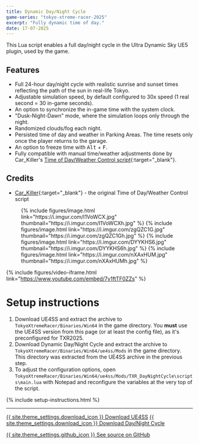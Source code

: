 ```yaml
---
title: Dynamic Day/Night Cycle
game-series: "tokyo-xtreme-racer-2025"
excerpt: "Fully dynamic time of day."
date: 17-07-2025
---
```


This Lua script enables a full day/night cycle in the Ultra Dynamic Sky UE5 plugin, used by the game.

## Features

* Full 24-hour day/night cycle with realistic sunrise and sunset times reflecting the path of the sun in real-life Tokyo.
* Adjustable simulation speed, by default configured to 30x speed (1 real second = 30 in-game seconds).
* An option to synchronize the in-game time with the system clock.
* "Dusk-Night-Dawn" mode, where the simulation loops only through the night.
* Randomized clouds/fog each night.
* Persisted time of day and weather in Parking Areas. The time resets only once the player returns to the garage.
* An option to freeze time with <kbd>Alt</kbd> + <kbd>F</kbd>.
* Fully compatible with manual time/weather adjustments done by Car_Killer's [Time of Day/Weather Control script](https://gist.github.com/PrzemekWolw/d1c79bc9822b30c12a1bf03d1f568f9e){:target="_blank"}.

## Credits
* [Car_Killer](https://github.com/PrzemekWolw){:target="_blank"} - the original Time of Day/Weather Control script

<figure class="media-container small">
{% include figures/image.html link="https://i.imgur.com/I1VoWCX.jpg" thumbnail="https://i.imgur.com/I1VoWCXh.jpg" %}
{% include figures/image.html link="https://i.imgur.com/zgQZC1G.jpg" thumbnail="https://i.imgur.com/zgQZC1Gh.jpg" %}
{% include figures/image.html link="https://i.imgur.com/DYYKHS6.jpg" thumbnail="https://i.imgur.com/DYYKHS6h.jpg" %}
{% include figures/image.html link="https://i.imgur.com/nXAxHUM.jpg" thumbnail="https://i.imgur.com/nXAxHUMh.jpg" %}
</figure>

{% include figures/video-iframe.html link="https://www.youtube.com/embed/7y1ftTF0ZZs" %}

# Setup instructions

1. Download UE4SS and extract the archive to `TokyoXtremeRacer/Binaries/Win64` in the game directory. You **must** use the UE4SS version from this page (or at least the config file),
   as it's preconfigured for TXR2025.
2. Download Dynamic Day/Night Cycle and extract the archive to `TokyoXtremeRacer/Binaries/Win64/ue4ss/Mods` in the game directory.
   This directory was extracted from the UE4SS archive in the previous step.
3. To adjust the configuration options, open `TokyoXtremeRacer/Binaries/Win64/ue4ss/Mods/TXR_DayNightCycle\scripts\main.lua` with Notepad and reconfigure
   the variables at the very top of the script.

{% include setup-instructions.html %}

***

<a href="https://github.com/CookiePLMonster/UE4SS-Bakery/releases/latest/download/UE4SS-TXR25.zip" class="button">{{ site.theme_settings.download_icon }} Download UE4SS</a>
<a href="https://github.com/CookiePLMonster/UE4SS-Bakery/releases/latest/download/TXR_DayNightCycle.zip" class="button">{{ site.theme_settings.download_icon }} Download Day/Night Cycle</a>

<a href="https://github.com/CookiePLMonster/UE4SS-Bakery/blob/main/TXR_DayNightCycle/scripts/main.lua" class="button github" target="_blank">{{ site.theme_settings.github_icon }} See source on GitHub</a>
